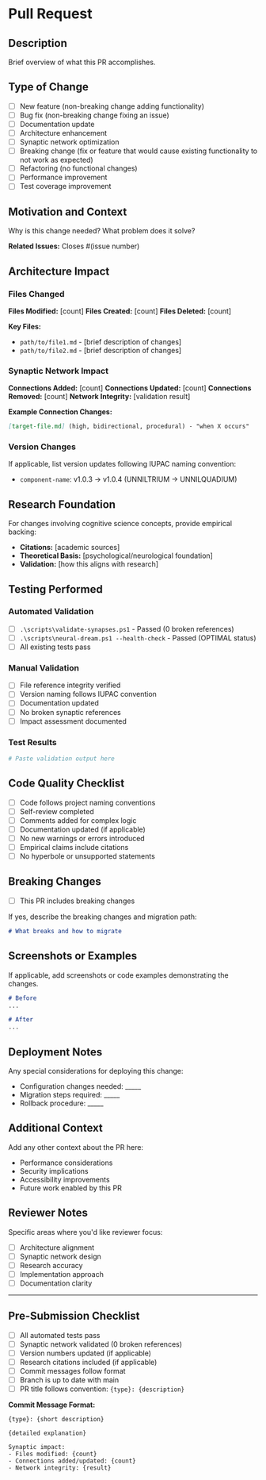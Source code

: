 # Pull Request

## Description
Brief overview of what this PR accomplishes.

## Type of Change
- [ ] New feature (non-breaking change adding functionality)
- [ ] Bug fix (non-breaking change fixing an issue)
- [ ] Documentation update
- [ ] Architecture enhancement
- [ ] Synaptic network optimization
- [ ] Breaking change (fix or feature that would cause existing functionality to not work as expected)
- [ ] Refactoring (no functional changes)
- [ ] Performance improvement
- [ ] Test coverage improvement

## Motivation and Context
Why is this change needed? What problem does it solve?

**Related Issues:** Closes #(issue number)

## Architecture Impact

### Files Changed
**Files Modified:** [count]
**Files Created:** [count]
**Files Deleted:** [count]

**Key Files:**
- `path/to/file1.md` - [brief description of changes]
- `path/to/file2.md` - [brief description of changes]

### Synaptic Network Impact
**Connections Added:** [count]
**Connections Updated:** [count]
**Connections Removed:** [count]
**Network Integrity:** [validation result]

**Example Connection Changes:**
```markdown
[target-file.md] (high, bidirectional, procedural) - "when X occurs"
```

### Version Changes
If applicable, list version updates following IUPAC naming convention:
- `component-name`: v1.0.3 → v1.0.4 (UNNILTRIUM → UNNILQUADIUM)

## Research Foundation
For changes involving cognitive science concepts, provide empirical backing:
- **Citations:** [academic sources]
- **Theoretical Basis:** [psychological/neurological foundation]
- **Validation:** [how this aligns with research]

## Testing Performed

### Automated Validation
- [ ] `.\scripts\validate-synapses.ps1` - Passed (0 broken references)
- [ ] `.\scripts\neural-dream.ps1 --health-check` - Passed (OPTIMAL status)
- [ ] All existing tests pass

### Manual Validation
- [ ] File reference integrity verified
- [ ] Version naming follows IUPAC convention
- [ ] Documentation updated
- [ ] No broken synaptic references
- [ ] Impact assessment documented

### Test Results
```powershell
# Paste validation output here
```

## Code Quality Checklist
- [ ] Code follows project naming conventions
- [ ] Self-review completed
- [ ] Comments added for complex logic
- [ ] Documentation updated (if applicable)
- [ ] No new warnings or errors introduced
- [ ] Empirical claims include citations
- [ ] No hyperbole or unsupported statements

## Breaking Changes
- [ ] This PR includes breaking changes

If yes, describe the breaking changes and migration path:
```markdown
# What breaks and how to migrate
```

## Screenshots or Examples
If applicable, add screenshots or code examples demonstrating the changes.

```markdown
# Before
...

# After
...
```

## Deployment Notes
Any special considerations for deploying this change:
- Configuration changes needed: _____
- Migration steps required: _____
- Rollback procedure: _____

## Additional Context
Add any other context about the PR here:
- Performance considerations
- Security implications
- Accessibility improvements
- Future work enabled by this PR

## Reviewer Notes
Specific areas where you'd like reviewer focus:
- [ ] Architecture alignment
- [ ] Synaptic network design
- [ ] Research accuracy
- [ ] Implementation approach
- [ ] Documentation clarity

---

## Pre-Submission Checklist
- [ ] All automated tests pass
- [ ] Synaptic network validated (0 broken references)
- [ ] Version numbers updated (if applicable)
- [ ] Research citations included (if applicable)
- [ ] Commit messages follow format
- [ ] Branch is up to date with main
- [ ] PR title follows convention: `{type}: {description}`

**Commit Message Format:**
```
{type}: {short description}

{detailed explanation}

Synaptic impact:
- Files modified: {count}
- Connections added/updated: {count}
- Network integrity: {result}
```
